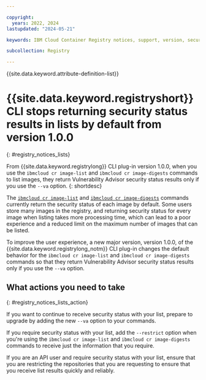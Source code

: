 ```yaml
---

copyright:
  years: 2022, 2024
lastupdated: "2024-05-21"

keywords: IBM Cloud Container Registry notices, support, version, security status, lists

subcollection: Registry

---
```


{{site.data.keyword.attribute-definition-list}}

# {{site.data.keyword.registryshort}} CLI stops returning security status results in lists by default from version 1.0.0
{: #registry_notices_lists}

From {{site.data.keyword.registrylong}} CLI plug-in version 1.0.0, when you use the `ibmcloud cr image-list` and `ibmcloud cr image-digests` commands to list images, they return Vulnerability Advisor security status results only if you use the `--va` option.
{: shortdesc}

The [`ibmcloud cr image-list`](/docs/Registry?topic=Registry-containerregcli#bx_cr_image_list) and [`ibmcloud cr image-digests`](/docs/Registry?topic=Registry-containerregcli#bx_cr_image_digests) commands currently return the security status of each image by default. Some users store many images in the registry, and returning security status for every image when listing takes more processing time, which can lead to a poor experience and a reduced limit on the maximum number of images that can be listed.

To improve the user experience, a new major version, version 1.0.0, of the {{site.data.keyword.registrylong_notm}} CLI plug-in changes the default behavior for the `ibmcloud cr image-list` and `ibmcloud cr image-digests` commands so that they return Vulnerability Advisor security status results only if you use the `--va` option.

## What actions you need to take
{: #registry_notices_lists_action}

If you want to continue to receive security status with your list, prepare to upgrade by adding the new `--va` option to your commands.

If you require security status with your list, add the `--restrict` option when you're using the `ibmcloud cr image-list` and `ibmcloud cr image-digests` commands to receive just the information that you require.

If you are an API user and require security status with your list, ensure that you are restricting the repositories that you are requesting to ensure that you receive list results quickly and reliably.

